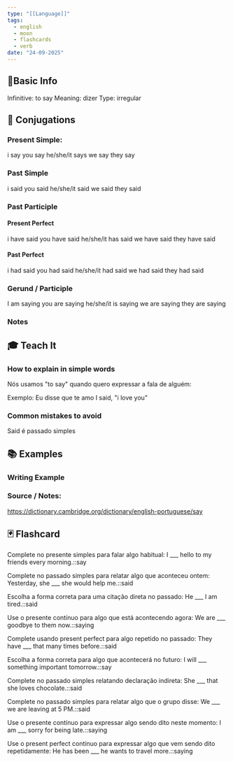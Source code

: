 ```yaml
---
type: "[[Language]]"
tags:
  - english
  - moon
  - flashcards
  - verb
date: "24-09-2025"
---
```

## 📌Basic Info

Infinitive: to say
Meaning: dizer
Type: irregular
## 📝 Conjugations
### Present Simple: 
i say
you say
he/she/it says
we say
they say
### Past Simple 
i said
you said
he/she/it said
we said
they said
### Past Participle
#### Present Perfect
i have said
you have said
he/she/it has said
we have said
they have said
#### Past Perfect
i had said
you had said
he/she/it had said
we had said
they had said
### Gerund / Participle 
I am saying
you are saying
he/she/it is saying
we are saying
they are saying
### Notes

## 🎓 Teach It
### How to explain in simple words
Nós usamos "to say" quando quero expressar a fala de alguém:

Exemplo:
Eu disse que te amo
I said, "i love you"
### Common mistakes to avoid
Said é passado simples

## 📚 Examples
### Writing Example


### Source / Notes: 
https://dictionary.cambridge.org/dictionary/english-portuguese/say

## 🃏 Flashcard
Complete no presente simples para falar algo habitual: I ___ hello to my friends every morning.::say

Complete no passado simples para relatar algo que aconteceu ontem: Yesterday, she ___ she would help me.::said

Escolha a forma correta para uma citação direta no passado: He ___ I am tired.::said

Use o presente contínuo para algo que está acontecendo agora: We are ___ goodbye to them now.::saying
<!--SR:!2025-09-25,1,230-->

Complete usando present perfect para algo repetido no passado: They have ___ that many times before.::said
<!--SR:!2025-09-25,1,230-->

Escolha a forma correta para algo que acontecerá no futuro: I will ___ something important tomorrow.::say

Complete no passado simples relatando declaração indireta: She ___ that she loves chocolate.::said

Complete no passado simples para relatar algo que o grupo disse: We ___ we are leaving at 5 PM.::said

Use o presente contínuo para expressar algo sendo dito neste momento: I am ___ sorry for being late.::saying

Use o present perfect contínuo para expressar algo que vem sendo dito repetidamente: He has been ___ he wants to travel more.::saying